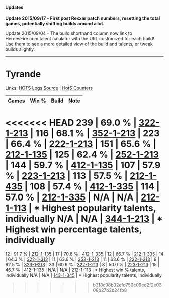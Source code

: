 #### Updates
**Update 2015/09/17 - First post Rexxar patch numbers, resetting the total games, potentially shifting builds around a lot.**

Update 2015/09/04 - The build shorthand column now link to HeroesFire.com talent calulator with the URL customized for each build!  
Use them to see a more detailed view of the build and talents, or tweak builds slightly.

***

# Tyrande

Links: [HOTS Logs Source](https://www.hotslogs.com/Sitewide/HeroDetails?Hero=Tyrande) | [HotS Counters](http://hotscounters.com/#/hero/Tyrande)

Games  | Win %  | Build     | Note
-----  | -----  | -----     | ----
<<<<<<< HEAD
239    | 69.0 % | [322-1-213](http://www.heroesfire.com/hots/talent-calculator/tyrande#oRrT) | 
116    | 68.1 % | [352-1-213](http://www.heroesfire.com/hots/talent-calculator/tyrande#pb4z) | 
223    | 66.4 % | [222-1-213](http://www.heroesfire.com/hots/talent-calculator/tyrande#kdiT) | 
151    | 65.6 % | [212-1-135](http://www.heroesfire.com/hots/talent-calculator/tyrande#kFGl) | 
125    | 62.4 % | [252-1-213](http://www.heroesfire.com/hots/talent-calculator/tyrande#lmxz) | 
144    | 59.7 % | [412-1-135](http://www.heroesfire.com/hots/talent-calculator/tyrande#rtYl) | 
107    | 57.9 % | [223-1-213](http://www.heroesfire.com/hots/talent-calculator/tyrande#kg8j) | 
113    | 57.5 % | [212-1-435](http://www.heroesfire.com/hots/talent-calculator/tyrande#kFLR) | 
108    | 57.4 % | [412-1-335](http://www.heroesfire.com/hots/talent-calculator/tyrande#rtbt) | 
114    | 57.0 % | [212-1-335](http://www.heroesfire.com/hots/talent-calculator/tyrande#kFJt) | 
N/A    | N/A    | [212-1-113](http://www.heroesfire.com/hots/talent-calculator/tyrande#kFGP) | * Highest popularity talents, individually
N/A    | N/A    | [344-1-213](http://www.heroesfire.com/hots/talent-calculator/tyrande#pHYz) | * Highest win percentage talents, individually
=======
12     | 91.7 % | [212-1-135](http://www.heroesfire.com/hots/talent-calculator/tyrande#kFGl) | 
17     | 70.6 % | [412-1-335](http://www.heroesfire.com/hots/talent-calculator/tyrande#rtbt) | 
12     | 66.7 % | [212-1-335](http://www.heroesfire.com/hots/talent-calculator/tyrande#kFJt) | 
14     | 64.3 % | [322-1-313](http://www.heroesfire.com/hots/talent-calculator/tyrande#oRt1) | 
11     | 63.6 % | [252-1-213](http://www.heroesfire.com/hots/talent-calculator/tyrande#lmxz) | 
11     | 63.6 % | [222-1-213](http://www.heroesfire.com/hots/talent-calculator/tyrande#kdiT) | 
8      | 62.5 % | [323-1-213](http://www.heroesfire.com/hots/talent-calculator/tyrande#oUHj) | 
33     | 60.6 % | [322-1-213](http://www.heroesfire.com/hots/talent-calculator/tyrande#oRrT) | 
8      | 50.0 % | [223-1-213](http://www.heroesfire.com/hots/talent-calculator/tyrande#kg8j) | 
15     | 46.7 % | [412-1-135](http://www.heroesfire.com/hots/talent-calculator/tyrande#rtYl) | 
N/A    | N/A    | [212-1-113](http://www.heroesfire.com/hots/talent-calculator/tyrande#kFGP) | * Highest win % talents, individually
N/A    | N/A    | [143-1-345](http://www.heroesfire.com/hots/talent-calculator/tyrande#hcsn) | * Highest popularity talents, individually
>>>>>>> b318c98b32efd750c09ed2f2e0308b27b2b24fb8
